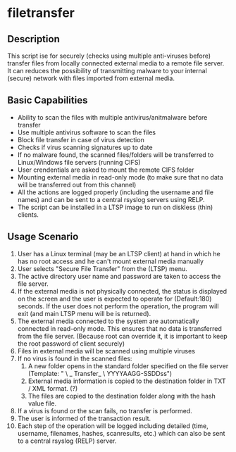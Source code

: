 # filetransfer

## Description

This script ise for securely (checks using multiple anti-viruses before) transfer files from locally connected external media to a remote file server. It can reduces the possibility of transmitting malware to your internal (secure) network with files imported from external media.

## Basic Capabilities

* Ability to scan the files with multiple antivirus/anitmalware before transfer
* Use multiple antivirus software to scan the files
* Block file transfer in case of virus detection
* Checks if virus scanning signatures up to date
* If no malware found, the scanned files/folders will be transferred to Linux/Windows file servers (running CIFS)
* User crendentials are asked to mount the remote CIFS folder
* Mounting external media in read-only mode (to make sure that no data will be transferred out from this channel)
* All the actions are logged properly (including the username and file names) and can be sent to a central rsyslog servers using RELP.
* The script can be installed in a LTSP image to run on diskless (thin) clients.

## Usage Scenario

1. User has a Linux terminal (may be an LTSP client) at hand in which he has no root access and he can't mount external media manually
1. User selects "Secure File Transfer" from the (LTSP) menu.
1. The active directory user name and password are taken to access the file server.
1. If the external media is not physically connected, the status is displayed on the screen and the user is expected to operate for <TIMEOUT> (Default:180) seconds. If the user does not perform the operation, the program will exit (and main LTSP menu will be is returned).
1. The external media connected to the system are automatically connected in read-only mode. This ensures that no data is transferred from the file server. (Because root can override it, it is important to keep the root password of client securely)
1. Files in external media will be scanned using multiple viruses 
1. If no virus is found in the scanned files:
   1. A new folder opens in the standard folder specified on the file server (Template: "<UserID> \ _ Transfer_ \ YYYYAAGG-SSDDss")
   1. External media information is copied to the destination folder in TXT / XML format. (?)
   1. The files are copied to the destination folder along with the hash value file.
1. If a virus is found or the scan fails, no transfer is performed.
1. The user is informed of the transaction result.
1. Each step of the operation will be logged including detailed (time, username, filenames, hashes, scanresults, etc.) which can also be sent to a central rsyslog (RELP) server.
